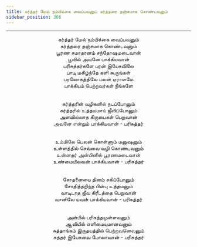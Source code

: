 ```yaml
---
title: கர்த்தர் மேல் நம்பிக்கை வைப்பவனும் கர்த்தரை தஞ்சமாக கொண்டவனும்
sidebar_position: 366
---
```


---
<center>
கர்த்தர் மேல் நம்பிக்கை வைப்பவனும்<br/>
கர்த்தரை தஞ்சமாக கொண்டவனும்<br/>
பூரண சமாதானம் சந்தோஷமடைவான்<br/>
பூவில் அவனே பாக்கியவான்<br/>
பரிசுத்தர்களே பரன் இயேசுவிலே<br/>
பாடி மகிழ்ந்தே களி கூருங்கள்<br/>
பரலோகத்திலே பலன் ஏராளமே<br/>
பாக்கியம் பெற்றவர்கள் நீங்களே<br/><br/>

கர்த்தரின் வழிகளில் நடப்போனும்<br/>
கர்த்தரில் உத்தமமாய் ஜீவிப்போனும்<br/>
அளவில்லாத கிருபைகள் பெறுவான்<br/>
அவனே என்றும் பாக்கியவான்             - பரிசுத்தர்<br/><br/>

உம்மிலே பெலன் கொள்ளும் மனுஷனும்<br/>
உள்ளத்தில் செவ்வை வழி கொண்டவனும்<br/>
உன்னதர் அன்பினில் பூரணமடைவான்<br/>
உண்மையிலவன் பாக்கியவான்            - பரிசுத்தர்<br/><br/>

சோதனையை தினம் சகிப்போனும்<br/>
சோதித்தறிந்த பின்பு உத்தமனும்<br/>
வாடிடாத ஜீவ கிரீடத்தை பெறுவான்<br/>
வானிலே யவன் பாக்கியவான்            - பரிசுத்தர்<br/><br/>

அன்பில் பரிசுத்தமுள்ளவனும்<br/>
ஆவியில் எளிமையுமானவனும்<br/>
சுத்தாங்கம் இருதயத்தில் பெற்றவனெவனும்<br/>
சுத்தர் இயேசுவை போலாவான்            - பரிசுத்தர்
</center>